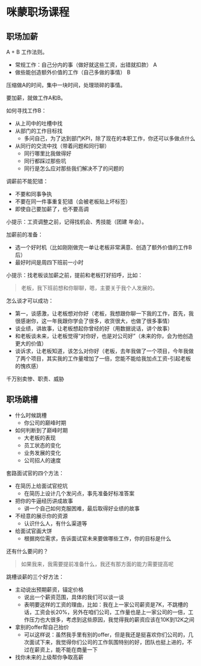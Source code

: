 # 咪蒙职场课程

## 职场加薪
A + B 工作法则。

- 常规工作：自己分内的事（做好就这些工资，出错就扣款） A
- 做些能创造额外价值的工作（自己多做的事情） B

压缩做A的时间，集中一块时间，处理琐碎的事情。

要加薪，就做工作A和B。

如何寻找工作B：

- 从上司中的吐槽中找
- 从部门的工作目标找
  - 多问自己，为了达到部门KPI，除了现在的本职工作，你还可以多做点什么
- 从同行的交流中找（带着问题和同行聊）
  - 同行哪里比我做得好
  - 同行都踩过那些坑
  - 同行是怎么应对那些我们解决不了的问题的

调薪前不能犯错：
- 不要和同事争执
- 不要在同一件事重复犯错（会被老板贴上坏标签）
- 即使自己要加薪了，也不要高调

小提示：工资调整之前，记得找机会、秀技能（团建 年会）。

加薪前的准备：
- 选一个好时机（比如刚刚做完一单让老板非常满意、创造了额外价值的工作B后）
- 最好时间是周四下班前一小时

小提示：找老板谈加薪之前，提前和老板打好招呼，比如：
> 老板，我下班前想和你聊聊，嗯，主要关于我个人发展的。

怎么谈才可以成功：
- 第一，谈感激，让老板想对你好（老板，我想跟你聊一下我的工作，首先，我很感谢你，这一年我跟你学会了很多，收货很大，也做了很多事情）
- 谈业绩，讲故事，让老板想起你曾经的好（用数据说话，讲个故事）
- 和老板谈未来，让老板觉得“对你好，也是对公司好”（未来的你，会为他创造更大的价值）
- 谈诉求，让老板知道，该怎么对你好（老板，去年我做了一个项目，今年我做了两个项目，其实我的工作量增加了一倍，您能不能给我加点工资-引起老板的愧疚感）

千万别卖惨、职责、威胁


## 职场跳槽

- 什么时候跳槽
  - 你公司的巅峰时期
- 如何判断到了巅峰时期
  - 大老板的表现
  - 员工状态的变化
  - 业务发展的变化
  - 公司招人的速度

套路面试官的四个方法：
- 在简历上给面试官挖坑
  - 在简历上设计几个发问点，事先准备好标准答案
- 把你的牛逼经历讲成故事
  - 讲一个自己如何克服困难，最后取得好业绩的故事
- 不经意的展示你的资源
  - 认识什么人，有什么渠道等
- 给面试官画大饼
  - 根据岗位需求，告诉面试官未来要做哪些工作，你的目标是什么

还有什么要问的？
> 如果我来，我需要提前准备什么，我还有那方面的能力需要提高呢

跳槽谈薪的三个好方法：
- 主动说出预期薪资，锚定价格
  - 说出一个薪资范围，具体的我们可以谈一谈
  - 表明要这样的工资的理由，比如：我在上一家公司薪资是7K，不跳槽的话，工资会长20%，另外在咱们公司，工作量也是上一家公司的一倍，工作压力也大很多，考虑到这些原因，我觉得我的薪资应该在10K到12K之间
- 拿别的offer帮自己抬价
  - 可以这样说：虽然我手里有别的offer，但是我还是挺喜欢你们公司的，几次面试下来，我觉得你们公司的工作氛围特别的好，团队也挺上进的，不过在薪资上，能不能在商量一下
- 找你未来的上级帮你争取高薪